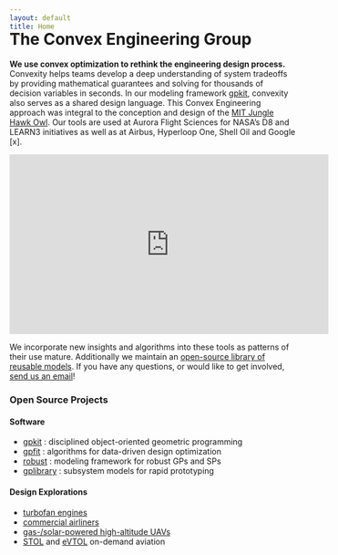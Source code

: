 ```yaml
---
layout: default
title: Home
---
```


<h1 id="the-convex-engineering-group" style="margin-top: -2rem;">The Convex Engineering Group</h1>

**We use convex optimization to rethink the engineering design process.** Convexity helps teams develop a deep understanding of system tradeoffs by providing mathematical guarantees and solving for thousands of decision variables in seconds. In our modeling framework [gpkit], convexity also serves as a shared design language. This Convex Engineering approach was integral to the conception and design of the [MIT Jungle Hawk Owl](http://news.mit.edu/2017/drones-stay-aloft-five-days-0607).  Our tools are used at Aurora Flight Sciences for NASA’s D8 and LEARN3 initiatives as well as at Airbus, Hyperloop One, Shell Oil and Google \[x\].
<br>
<iframe width="560" height="315" src="https://www.youtube.com/embed/HMu3x5WxpeM" frameborder="0" allowfullscreen></iframe>

We incorporate new insights and algorithms into these tools as patterns of their use mature. Additionally we maintain an [open-source library of reusable models][gplibrary].
If you have any questions, or would like to get involved, [send us an email](mailto:gpkit@mit.edu)!

### Open Source Projects
<!-- TODO: autogenerate the below from projects page data -->
#### Software
  - [gpkit] : disciplined object-oriented geometric programming
  - [gpfit] : algorithms for data-driven design optimization 
  - [robust] : modeling framework for robust GPs and SPs
  - [gplibrary] : subsystem models for rapid prototyping

#### Design Explorations
  - [turbofan engines][turbofan]
  - [commercial airliners][SPaircraft]
  - [gas-/solar-powered high-altitude UAVs][gassolar]
  - [STOL] and [eVTOL] on-demand aviation

[gpkit]: https://gpkit.readthedocs.io/en/latest/
[gplibrary]: https://github.com/convexengineering/gplibrary
[gpfit]: https://github.com/convexengineering/gpfit
[robust]: https://github.com/convexengineering/robust
[turbofan]: https://github.com/convexengineering/turbofan
[SPaircraft]: https://github.com/convexengineering/SPaircraft
[gassolar]: https://github.com/convexengineering/gassolar
[STOL]: https://github.com/convexengineering/STOL
[eVTOL]: https://github.com/convexengineering/eVTOL
